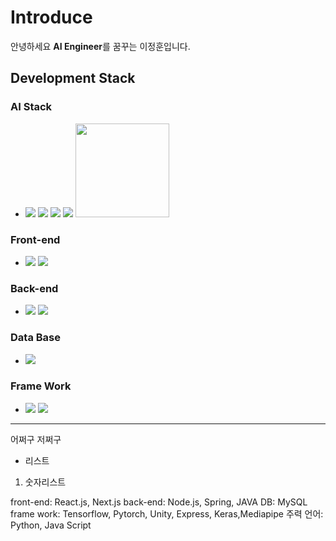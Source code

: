 # Introduce 
안녕하세요 <strong>AI Engineer</strong>를 꿈꾸는 이정훈입니다. 
## Development Stack

### <strong>AI Stack</strong> 
- <img src="https://img.shields.io/badge/Python-3776AB?style=for-the-badge&logo=Python&logoColor=white">
  <img src="https://img.shields.io/badge/Pytorch-EE4C2C?style=for-the-badge&logo=Pytorch&logoColor=white">
  <img src="https://img.shields.io/badge/Tensorflow-FF6F00?style=for-the-badge&logo=Tensorflow&logoColor=white">
  <img src="https://img.shields.io/badge/Keras-D00000?style=for-the-badge&logo=Keras&logoColor=white">
  <img src="https://mediapipe.dev/images/mediapipe_small.png" style="width: 150px" >
  
  
 ### <strong>Front-end</strong>  
- <img src="https://img.shields.io/badge/React-61DAFB?style=for-the-badge&logo=React&logoColor=white">
  <img src="https://img.shields.io/badge/Next-000000?style=for-the-badge&logo=Next.js&logoColor=white">
### <strong>Back-end</strong> 
- <img src="https://img.shields.io/badge/Spring Boot-6DB33F?style=for-the-badge&logo=Springboot&logoColor=white">
  <img src="https://img.shields.io/badge/Node.js-339933?style=for-the-badge&logo=Node.js&logoColor=white">
### <strong>Data Base</strong> 
- <img src="https://img.shields.io/badge/MySQL-4479A1?style=for-the-badge&logo=Mysql&logoColor=white">
### <strong>Frame Work</strong> 
- <img src="https://img.shields.io/badge/Unity-000000?style=for-the-badge&logo=Unity&logoColor=white">
  <img src="https://img.shields.io/badge/Express-000000?style=for-the-badge&logo=Express&logoColor=white">


---

어쩌구 저쩌구 

- 리스트 

1. 숫자리스트

front-end: React.js, Next.js
back-end: Node.js, Spring, JAVA
DB: MySQL
frame work: Tensorflow, Pytorch, Unity, Express, Keras,Mediapipe
주력 언어: Python, Java Script

